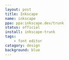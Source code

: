 ```yaml
---
layout: post
title: Inkscape
name: inkscape
ppa: ppa:inkscape.dev/trunk
status: official
install: inkscape-trunk
tags:
    - font editor
catagory: design
background: blue
---
```


